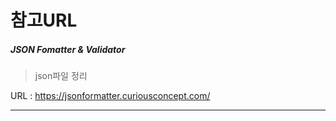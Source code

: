 # 참고URL



##### JSON Fomatter & Validator

> json파일 정리

URL :  https://jsonformatter.curiousconcept.com/

---



